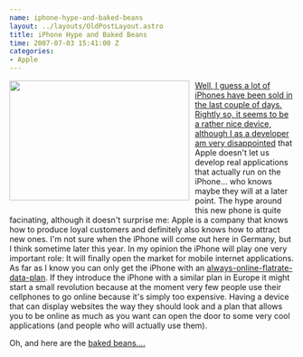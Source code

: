 ```yaml
--- 
name: iphone-hype-and-baked-beans
layout: ../layouts/OldPostLayout.astro
title: iPhone Hype and Baked Beans
time: 2007-07-03 15:41:00 Z
categories: 
- Apple
---
```

<a href="http://www.apple.com/iphone/gallery/dayone/fifthavenue.html"><img style="float:left; margin:0 10px 10px 0;cursor:pointer; cursor:hand;" src="http://images.apple.com/iphone/gallery/dayone/images/dayone_fifthavenue_15_20070629.jpg" width="318" height="212" border="0" alt="" />
Well, I guess a lot of iPhones have been sold in the last couple of days. Rightly so, it seems to be a rather nice device, although I as a developer am <a href="http://www.springenwerk.com/blog/2007/06/disappointed-by-keynote.html">very disappointed</a> that Apple doesn't let us develop real applications that actually run on the iPhone... who knows maybe they will at a later point.
The hype around this new phone is quite facinating, although it doesn't surprise me: Apple is a company that knows how to produce loyal customers and definitely also knows how to attract new ones. I'm not sure when the iPhone will come out here in Germany, but I think sometime later this year. In my opinion the iPhone will play one very important role: It will finally open the market for mobile internet applications. As far as I know you can only get the iPhone with an <a href="http://www.apple.com/iphone/pr/20070626plans.html">always-online-flatrate-data-plan</a>. If they introduce the iPhone with a similar plan in Europe it might start a small revolution because at the moment very few people use their cellphones to go online because it's simply too expensive. Having a device that can display websites the way they should look and a plan that allows you to be online as much as you want can open the door to some very cool applications (and people who will actually use them).

Oh, and here are the <a href="http://www.ddj.com/blog/javablog/archives/2007/07/iphone_iphone_i.html">baked beans....</a>
